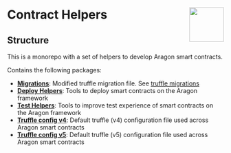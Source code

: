 # Contract Helpers <img align="right" src="https://raw.githubusercontent.com/aragon/design/master/readme-logo.png" height="80px" />

## Structure

This is a monorepo with a set of helpers to develop Aragon smart contracts.

Contains the following packages:

- **[Migrations](packages/migrations)**: Modified truffle migration file. See [truffle migrations](https://truffleframework.com/docs/truffle/getting-started/running-migrations)
- **[Deploy Helpers](packages/deploy-helpers)**: Tools to deploy smart contracts on the Aragon framework
- **[Test Helpers](packages/test-helpers)**: Tools to improve test experience of smart contracts on the Aragon framework
- **[Truffle config v4](packages/truffle-config-v4)**: Default truffle (v4) configuration file used across Aragon smart contracts
- **[Truffle config v5](packages/truffle-config-v5)**: Default truffle (v5) configuration file used across Aragon smart contracts
